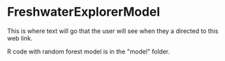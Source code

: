 # FreshwaterExplorerModel

This is where text will go that the user will see when they a directed to this web link.

R code with random forest model is in the "model" folder.
